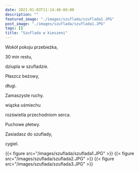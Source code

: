 ```yaml
---
date: 2021-01-03T11:14:48-04:00
description: ""
featured_image: "./images/szuflada/szuflada1.JPG"
post_image: "./images/szuflada/szuflada1.JPG"
tags: []
title: "Szuflada w kieszeni"
---
```


Wokół pokoju przebieżka,

30 min restu,

dziupla w szufladzie.

Płaszcz beżowy,

długi.

Zamaszyste ruchy.

wiązka uśmiechu 

rozświetla przechodniom serca.

Puchowe płetwy.

Zasiadasz do szuflady,

cygiel.

{{< figure src="/images/szuflada/szuflada1.JPG" >}}
{{< figure src="/images/szuflada/szuflada2.JPG" >}}
{{< figure src="/images/szuflada/szuflada3.JPG" >}}